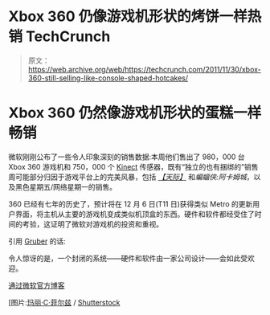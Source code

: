 # Xbox 360 仍像游戏机形状的烤饼一样热销 TechCrunch

> 原文：<https://web.archive.org/web/https://techcrunch.com/2011/11/30/xbox-360-still-selling-like-console-shaped-hotcakes/>

# Xbox 360 仍然像游戏机形状的蛋糕一样畅销

微软刚刚公布了一些令人印象深刻的销售数据:本周他们售出了 980，000 台 Xbox 360 游戏机和 750，000 个 [Kinect](https://web.archive.org/web/20221006202009/https://beta.techcrunch.com/tag/Kinect) 传感器，既有“独立的也有捆绑的”销售周可能部分归因于游戏平台上的完美风暴，包括 [*【天际】*](https://web.archive.org/web/20221006202009/https://beta.techcrunch.com/2011/11/20/review-skyrim/) 和*蝙蝠侠:阿卡姆城*，以及黑色星期五/网络星期一的销售。

360 已经有七年的历史了，预计将在 12 月 6 日(T11 日)获得类似 Metro 的更新用户界面，将主机从主要的游戏机变成类似机顶盒的东西。硬件和软件都经受住了时间的考验，这证明了微软对游戏机的投资和重视。

引用 [Gruber](https://web.archive.org/web/20221006202009/http://daringfireball.net/) 的话:

令人惊讶的是，一个封闭的系统——硬件和软件由一家公司设计——会如此受欢迎。

[通过微软官方博客](https://web.archive.org/web/20221006202009/http://blogs.technet.com/b/microsoft_blog/archive/2011/11/29/xbox-360-sells-nearly-1m-consoles-in-biggest-week-in-xbox-history.aspx)

[图片:[玛丽·C·菲尔兹](https://web.archive.org/web/20221006202009/http://www.shutterstock.com/gallery-113263p1.html) / [Shutterstock](https://web.archive.org/web/20221006202009/http://www.shutterstock.com/)
